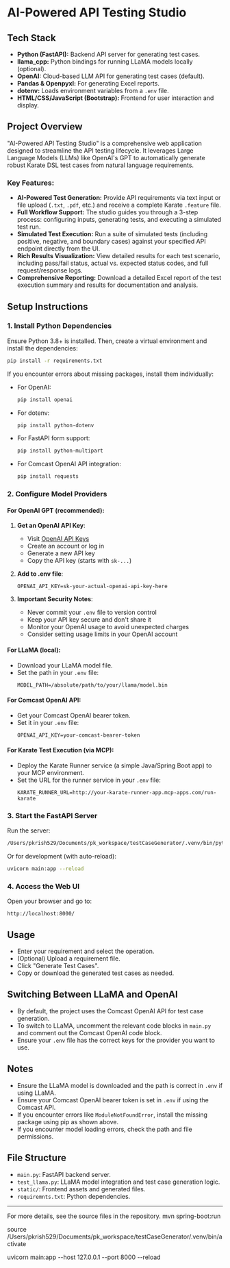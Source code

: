 # AI-Powered API Testing Studio

## Tech Stack

- **Python (FastAPI):** Backend API server for generating test cases.
- **llama_cpp:** Python bindings for running LLaMA models locally (optional).
- **OpenAI:** Cloud-based LLM API for generating test cases (default).
- **Pandas & Openpyxl:** For generating Excel reports.
- **dotenv:** Loads environment variables from a `.env` file.
- **HTML/CSS/JavaScript (Bootstrap):** Frontend for user interaction and display.

## Project Overview

"AI-Powered API Testing Studio" is a comprehensive web application designed to streamline the API testing lifecycle. It leverages Large Language Models (LLMs) like OpenAI's GPT to automatically generate robust Karate DSL test cases from natural language requirements.

### Key Features:
- **AI-Powered Test Generation:** Provide API requirements via text input or file upload (`.txt`, `.pdf`, etc.) and receive a complete Karate `.feature` file.
- **Full Workflow Support:** The studio guides you through a 3-step process: configuring inputs, generating tests, and executing a simulated test run.
- **Simulated Test Execution:** Run a suite of simulated tests (including positive, negative, and boundary cases) against your specified API endpoint directly from the UI.
- **Rich Results Visualization:** View detailed results for each test scenario, including pass/fail status, actual vs. expected status codes, and full request/response logs.
- **Comprehensive Reporting:** Download a detailed Excel report of the test execution summary and results for documentation and analysis.

## Setup Instructions


### 1. Install Python Dependencies

Ensure Python 3.8+ is installed. Then, create a virtual environment and install the dependencies:

```sh
pip install -r requirements.txt
```

If you encounter errors about missing packages, install them individually:

- For OpenAI:
	```sh
	pip install openai
	```
- For dotenv:
	```sh
	pip install python-dotenv
	```
- For FastAPI form support:
	```sh
	pip install python-multipart
	```
- For Comcast OpenAI API integration:
	```sh
	pip install requests
	```

### 2. Configure Model Providers

#### For OpenAI GPT (recommended):
1. **Get an OpenAI API Key**:
   - Visit [OpenAI API Keys](https://platform.openai.com/api-keys)
   - Create an account or log in
   - Generate a new API key
   - Copy the API key (starts with `sk-...`)

2. **Add to .env file**:
   ```env
   OPENAI_API_KEY=sk-your-actual-openai-api-key-here
   ```

3. **Important Security Notes**:
   - Never commit your `.env` file to version control
   - Keep your API key secure and don't share it
   - Monitor your OpenAI usage to avoid unexpected charges
   - Consider setting usage limits in your OpenAI account

#### For LLaMA (local):
- Download your LLaMA model file.
- Set the path in your `.env` file:
	```
	MODEL_PATH=/absolute/path/to/your/llama/model.bin
	```

#### For Comcast OpenAI API:
- Get your Comcast OpenAI bearer token.
- Set it in your `.env` file:
	```
	OPENAI_API_KEY=your-comcast-bearer-token
	```

#### For Karate Test Execution (via MCP):
- Deploy the Karate Runner service (a simple Java/Spring Boot app) to your MCP environment.
- Set the URL for the runner service in your `.env` file:
  ```
  KARATE_RUNNER_URL=http://your-karate-runner-app.mcp-apps.com/run-karate
  ```

### 3. Start the FastAPI Server

Run the server:

```sh
/Users/pkrish529/Documents/pk_workspace/testCaseGenerator/.venv/bin/python main.py
```

Or for development (with auto-reload):

```sh
uvicorn main:app --reload
```

### 4. Access the Web UI

Open your browser and go to:

```
http://localhost:8000/
```

## Usage


- Enter your requirement and select the operation.
- (Optional) Upload a requirement file.
- Click "Generate Test Cases".
- Copy or download the generated test cases as needed.

## Switching Between LLaMA and OpenAI

- By default, the project uses the Comcast OpenAI API for test case generation.
- To switch to LLaMA, uncomment the relevant code blocks in `main.py` and comment out the Comcast OpenAI code block.
- Ensure your `.env` file has the correct keys for the provider you want to use.

## Notes

- Ensure the LLaMA model is downloaded and the path is correct in `.env` if using LLaMA.
- Ensure your Comcast OpenAI bearer token is set in `.env` if using the Comcast API.
- If you encounter errors like `ModuleNotFoundError`, install the missing package using pip as shown above.
- If you encounter model loading errors, check the path and file permissions.

## File Structure

- `main.py`: FastAPI backend server.
- `test_llama.py`: LLaMA model integration and test case generation logic.
- `static/`: Frontend assets and generated files.
- `requiremnts.txt`: Python dependencies.

---

For more details, see the source files in the repository.
mvn spring-boot:run      

 source /Users/pkrish529/Documents/pk_workspace/testCaseGenerator/.venv/bin/activate

 uvicorn main:app --host 127.0.0.1 --port 8000 --reload
 